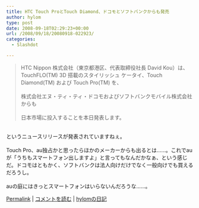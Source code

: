 ```yaml
---
title: HTC Touch ProとTouch Diamond、ドコモとソフトバンクからも発売
author: hylom
type: post
date: 2008-09-18T02:29:23+00:00
url: /2008/09/18/20080918-022923/
categories:
  - Slashdot

---
```

> <div>
>   HTC Nippon 株式会社（東京都港区、代表取締役社長 David Kou）は、 <br /> TouchFLO(TM) 3D 搭載のスタイリッシュ ケータイ、Touch Diamond(TM) および Touch Pro(TM) を、 </br> <br /> 株式会社エヌ・ティ・ティ・ドコモおよびソフトバンクモバイル株式会社からも </br> <br /> 日本市場に投入することを本日発表します。 </br>
> </div>

</br>     
というニュースリリースが発表されていますねぇ。 </br>    
</br>     
Touch Pro、au独占かと思ったらほかのメーカーからも出るとは……。これでauが「うちもスマートフォン出しますよ」と言ってもなんだかなぁ、という感じだ。ドコモはともかく、ソフトバンクは法人向けだけでなく一般向けでも買えるだろうし。 </br>    
</br>     
auの庭にはきっとスマートフォンはいらないんだろうな……。 </br>

  [Permalink][1] |   [コメントを読む][2] |   [hylomの日記][3]

 [1]: http://slashdot.jp/~hylom/journal/452631
 [2]: http://slashdot.jp/~hylom/journal/452631#acomments
 [3]: http://slashdot.jp/~hylom/journal/
